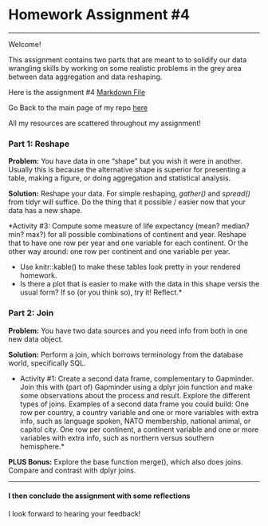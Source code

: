 
# Homework Assignment #4 

***

Welcome!

This assignment contains two parts that are meant to to solidify our data wrangling skills by working on some realistic problems in the grey area between data aggregation and data reshaping.

Here is the assignment #4 [Markdown File](https://github.com/nicolehawe/STAT545-HW-Hawe-Nicole/blob/master/HW04/Hw04_Exploring_Reshape_and_Join.md)

Go Back to the main page of my repo [here]()

All my resources are scattered throughout my assignment!


### Part 1: Reshape

**Problem:** You have data in one “shape” but you wish it were in another. Usually this is because the alternative shape is superior for presenting a table, making a figure, or doing aggregation and statistical analysis.

**Solution:** Reshape your data. For simple reshaping, _gather()_ and _spread()_ from tidyr will suffice. Do the thing that it possible / easier now that your data has a new shape.

*Activity #3: Compute some measure of life expectancy (mean? median? min? max?) for all possible combinations of continent and year. Reshape that to have one row per year and one variable for each continent. Or the other way around: one row per continent and one variable per year.
- Use knitr::kable() to make these tables look pretty in your rendered homework.
- Is there a plot that is easier to make with the data in this shape versis the usual form? If so (or you think so), try it! Reflect.*



### Part 2: Join 

**Problem:** You have two data sources and you need info from both in one new data object.

**Solution:** Perform a join, which borrows terminology from the database world, specifically SQL.

* Activity #1: Create a second data frame, complementary to Gapminder. Join this with (part of) Gapminder using a  dplyr join function and make some observations about the process and result. Explore the different types of joins. Examples of a second data frame you could build:
One row per country, a country variable and one or more variables with extra info, such as language spoken, NATO membership, national animal, or capitol city. One row per continent, a continent variable and one or more variables with extra info, such as northern versus southern hemisphere.*

**PLUS Bonus:** Explore the base function merge(), which also does joins. Compare and contrast with dplyr joins.

***

#### I then conclude the assignment with some reflections

I look forward to hearing your feedback!
